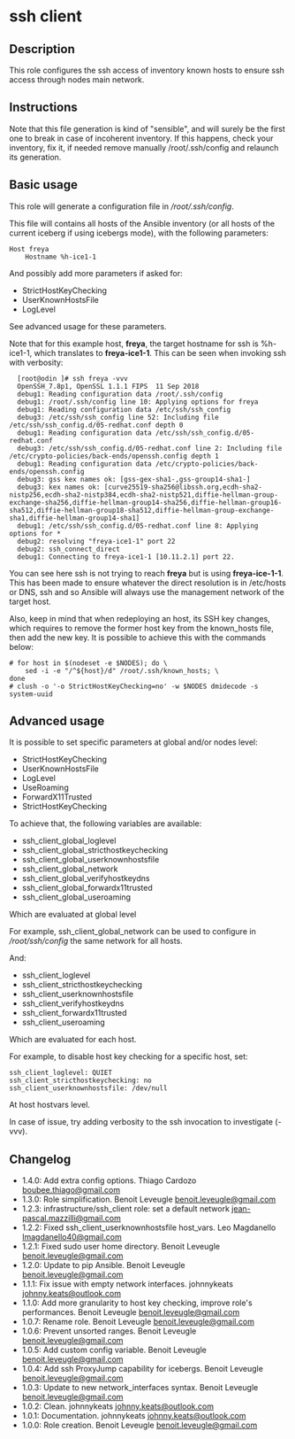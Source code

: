# ssh client

## Description

This role configures the ssh access of inventory known hosts to ensure ssh
access through nodes main network.

## Instructions

Note that this file generation is kind of "sensible", and will surely be the
first one to break in case of incoherent inventory. If this happens, check your
inventory, fix it, if needed remove manually /root/.ssh/config and relaunch its
generation.

## Basic usage

This role will generate a configuration file in */root/.ssh/config*.

This file will contains all hosts of the Ansible inventory (or all hosts of the
current iceberg if using icebergs mode), with the following parameters:

```
Host freya
    Hostname %h-ice1-1
```

And possibly add more parameters if asked for:

* StrictHostKeyChecking
* UserKnownHostsFile
* LogLevel

See advanced usage for these parameters.

Note that for this example host, **freya**, the target hostname for ssh is
%h-ice1-1, which translates to **freya-ice1-1**. This can be seen when invoking
ssh with verbosity:

```
  [root@odin ]# ssh freya -vvv
  OpenSSH_7.8p1, OpenSSL 1.1.1 FIPS  11 Sep 2018
  debug1: Reading configuration data /root/.ssh/config
  debug1: /root/.ssh/config line 10: Applying options for freya
  debug1: Reading configuration data /etc/ssh/ssh_config
  debug3: /etc/ssh/ssh_config line 52: Including file /etc/ssh/ssh_config.d/05-redhat.conf depth 0
  debug1: Reading configuration data /etc/ssh/ssh_config.d/05-redhat.conf
  debug3: /etc/ssh/ssh_config.d/05-redhat.conf line 2: Including file /etc/crypto-policies/back-ends/openssh.config depth 1
  debug1: Reading configuration data /etc/crypto-policies/back-ends/openssh.config
  debug3: gss kex names ok: [gss-gex-sha1-,gss-group14-sha1-]
  debug3: kex names ok: [curve25519-sha256@libssh.org,ecdh-sha2-nistp256,ecdh-sha2-nistp384,ecdh-sha2-nistp521,diffie-hellman-group-exchange-sha256,diffie-hellman-group14-sha256,diffie-hellman-group16-sha512,diffie-hellman-group18-sha512,diffie-hellman-group-exchange-sha1,diffie-hellman-group14-sha1]
  debug1: /etc/ssh/ssh_config.d/05-redhat.conf line 8: Applying options for *
  debug2: resolving "freya-ice1-1" port 22
  debug2: ssh_connect_direct
  debug1: Connecting to freya-ice1-1 [10.11.2.1] port 22.
```

You can see here ssh is not trying to reach **freya** but is using
**freya-ice-1-1**. This has been made to ensure whatever the direct resolution
is in /etc/hosts or DNS, ssh and so Ansible will always use the management
network of the target host.

Also, keep in mind that when redeploying an host, its SSH key changes, which
requires to remove the former host key from the known_hosts file, then add the
new key. It is possible to achieve this with the commands below:

```
# for host in $(nodeset -e $NODES); do \
    sed -i -e "/^${host}/d" /root/.ssh/known_hosts; \
done
# clush -o '-o StrictHostKeyChecking=no' -w $NODES dmidecode -s system-uuid
```

## Advanced usage

It is possible to set specific parameters at global and/or nodes level:

* StrictHostKeyChecking
* UserKnownHostsFile
* LogLevel
* UseRoaming
* ForwardX11Trusted
* StrictHostKeyChecking

To achieve that, the following variables are available:

* ssh_client_global_loglevel
* ssh_client_global_stricthostkeychecking
* ssh_client_global_userknownhostsfile
* ssh_client_global_network
* ssh_client_global_verifyhostkeydns
* ssh_client_global_forwardx11trusted
* ssh_client_global_useroaming

Which are evaluated at global level

For example, ssh_client_global_network can be used to configure in */root/ssh/config*
the same network for all hosts.

And:

* ssh_client_loglevel
* ssh_client_stricthostkeychecking
* ssh_client_userknownhostsfile
* ssh_client_verifyhostkeydns
* ssh_client_forwardx11trusted
* ssh_client_useroaming

Which are evaluated for each host.

For example, to disable host key checking for a specific host, set:

```
ssh_client_loglevel: QUIET
ssh_client_stricthostkeychecking: no
ssh_client_userknownhostsfile: /dev/null
```

At host hostvars level.

In case of issue, try adding verbosity to the ssh invocation to investigate (-vvv).

## Changelog

* 1.4.0: Add extra config options. Thiago Cardozo <boubee.thiago@gmail.com>
* 1.3.0: Role simplification. Benoit Leveugle <benoit.leveugle@gmail.com>
* 1.2.3: infrastructure/ssh_client role: set a default network <jean-pascal.mazzilli@gmail.com>
* 1.2.2: Fixed ssh_client_userknownhostsfile host_vars. Leo Magdanello <lmagdanello40@gmail.com>
* 1.2.1: Fixed sudo user home directory. Benoit Leveugle <benoit.leveugle@gmail.com>
* 1.2.0: Update to pip Ansible. Benoit Leveugle <benoit.leveugle@gmail.com>
* 1.1.1: Fix issue with empty network interfaces. johnnykeats <johnny.keats@outlook.com>
* 1.1.0: Add more granularity to host key checking, improve role's performances. Benoit Leveugle <benoit.leveugle@gmail.com>
* 1.0.7: Rename role. Benoit Leveugle <benoit.leveugle@gmail.com>
* 1.0.6: Prevent unsorted ranges. Benoit Leveugle <benoit.leveugle@gmail.com>
* 1.0.5: Add custom config variable. Benoit Leveugle <benoit.leveugle@gmail.com>
* 1.0.4: Add ssh ProxyJump capability for icebergs. Benoit Leveugle <benoit.leveugle@gmail.com>
* 1.0.3: Update to new network_interfaces syntax. Benoit Leveugle <benoit.leveugle@gmail.com>
* 1.0.2: Clean. johnnykeats <johnny.keats@outlook.com>
* 1.0.1: Documentation. johnnykeats <johnny.keats@outlook.com>
* 1.0.0: Role creation. Benoit Leveugle <benoit.leveugle@gmail.com>
